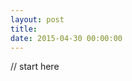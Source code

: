 ```yaml
---
layout: post
title:
date: 2015-04-30 00:00:00
---
```


// start here


<!-- vim:set ai et ts=4 sw=4 sts=4 fenc=utf-8: -->
